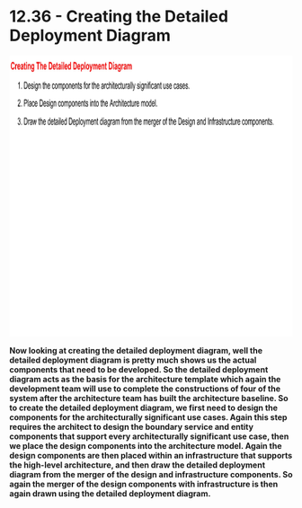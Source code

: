 # 12.36 - Creating the Detailed Deployment Diagram

<img src="/images/12_36_01.jpg" width="800" height="500">

**Now looking at creating the detailed deployment diagram, well the detailed deployment diagram is pretty much shows us the actual components that need to be developed. So the detailed deployment diagram acts as the basis for the architecture template which again the development team will use to complete the constructions of four of the system after the architecture team has built the architecture baseline. So to create the detailed deployment diagram, we first need to design the components for the architecturally significant use cases. Again this step requires the architect to design the boundary service and entity components that support every architecturally significant use case, then we place the design components into the architecture model. Again the design components are then placed within an infrastructure that supports the high-level architecture, and then draw the detailed deployment diagram from the merger of the design and infrastructure components. So again the merger of the design components with infrastructure is then again drawn using the detailed deployment diagram.**
